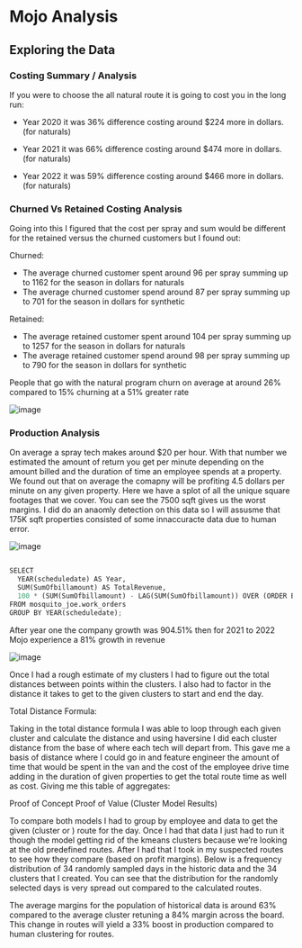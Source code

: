 # Mojo Analysis

## Exploring the Data 

### Costing Summary / Analysis
If you were to choose the all natural route it is going to cost you in the long run:

- Year 2020 it was 36% difference costing around $224 more in dollars. (for naturals)

- Year 2021 it was 66% difference costing around $474 more in dollars. (for naturals)

- Year 2022 it was 59% difference costing around $466 more in dollars. (for naturals)


### Churned Vs Retained Costing Analysis
Going into this I figured that the cost per spray and sum would be different for the retained versus the churned customers but I found out:

Churned:

- The average churned customer spent around 96 per spray summing up to 1162 for the season in dollars for naturals
- The average churned customer spend around 87 per spray summing up to 701 for the season in dollars for synthetic

Retained:

- The average retained customer spent around 104 per spray summing up to 1257 for the season in dollars for naturals
- The average retained customer spend around 98 per spray summing up to 790 for the season in dollars for synthetic

People that go with the natural program churn on average at around 26% compared to 15% churning at a 51% greater rate

![image](https://user-images.githubusercontent.com/94020684/235325730-3a040747-342e-4870-9371-f7b747caa7bb.png)

### Production Analysis

On average a spray tech makes around $20 per hour. With that number we estimated the amount of return you get per minute depending on the amount billed and the duration of time an employee spends at a property. We found out that on average the comapny will be profiting 4.5 dollars per minute on any given property. Here we have a splot of all the unique square footages that we cover. You can see the 7500 sqft gives us the worst margins. I did do an anaomly detection on this data so I will assusme that 175K sqft properties consisted of some innaccuracte data due to human error.

![image](https://user-images.githubusercontent.com/94020684/235325711-4e04ea57-ab17-4a14-aa65-a8e19c42996c.png)

```` python

SELECT 
  YEAR(scheduledate) AS Year, 
  SUM(SumOfbillamount) AS TotalRevenue,
  100 * (SUM(SumOfbillamount) - LAG(SUM(SumOfbillamount)) OVER (ORDER BY YEAR(scheduledate))) / LAG(SUM(SumOfbillamount)) OVER (ORDER BY YEAR(scheduledate)) AS company_growth
FROM mosquito_joe.work_orders
GROUP BY YEAR(scheduledate);

````

After year one the company growth was 904.51% then for 2021 to 2022 Mojo experience a 81% growth in revenue 


![image](https://user-images.githubusercontent.com/94020684/235325715-3599fa69-d053-4f40-bf08-f1c5b2ac1a9e.png)



 

Once I had a rough estimate of my clusters I had to figure out the total distances between points within the clusters. I also had to factor in the distance it takes to get to the given clusters to start and end the day. 




Total Distance Formula:

 
Taking in the total distance formula I was able to loop through each given cluster and calculate the distance and using haversine I did each cluster distance from the base of where each tech will depart from. This gave me a basis of distance where I could go in and feature engineer the amount of time that would be spent in the van and the cost of the employee drive time adding in the duration of given properties to get the total route time as well as cost. Giving me this table of aggregates:

 

Proof of Concept Proof of Value (Cluster Model Results)

To compare both models I had to group by employee and data to get the given (cluster or ) route for the day. Once I had that data I just had to run it though the model getting rid of the kmeans clusters because we’re looking at the old predefined routes. After I had that I took in my suspected routes to see how they compare (based on profit margins). Below is a frequency distribution of 34 randomly sampled days in the historic data and the 34 clusters that I created. You can see that the distribution for the randomly selected days is very spread out compared to the calculated routes. 

 

The average margins for the population of historical data is around 63% compared to the average cluster retuning a 84% margin across the board. This change in routes will yield a 33% boost in production compared to human clustering for routes. 

